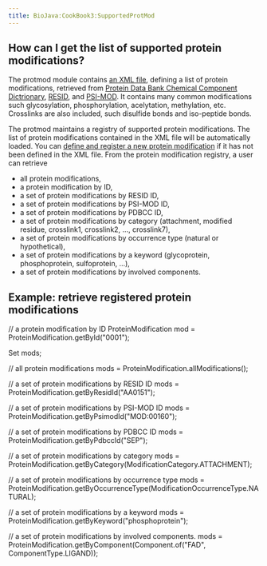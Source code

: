 ```yaml
---
title: BioJava:CookBook3:SupportedProtMod
---
```


How can I get the list of supported protein modifications?
----------------------------------------------------------

The protmod module contains [an XML
file](http://code.open-bio.org/svnweb/index.cgi/biojava/browse/biojava-live/trunk/biojava3-protmod/src/main/resources/org/biojava3/protmod),
defining a list of protein modifications, retrieved from [Protein Data
Bank Chemical Component Dictrionary](http://www.wwpdb.org/ccd.html),
[RESID](http://www.ebi.ac.uk/RESID/), and
[PSI-MOD](http://psidev.sourceforge.net/mod/). It contains many common
modifications such glycosylation, phosphorylation, acelytation,
methylation, etc. Crosslinks are also included, such disulfide bonds and
iso-peptide bonds.

The protmod maintains a registry of supported protein modifications. The
list of protein modifications contained in the XML file will be
automatically loaded. You can [ define and register a new protein
modification](BioJava:CookBook3:AddProtMod "wikilink") if it has not
been defined in the XML file. From the protein modification registry, a
user can retrieve

-   all protein modifications,
-   a protein modification by ID,
-   a set of protein modifications by RESID ID,
-   a set of protein modifications by PSI-MOD ID,
-   a set of protein modifications by PDBCC ID,
-   a set of protein modifications by category (attachment, modified
    residue, crosslink1, crosslink2, ..., crosslink7),
-   a set of protein modifications by occurrence type (natural or
    hypothetical),
-   a set of protein modifications by a keyword (glycoprotein,
    phosphoprotein, sulfoprotein, ...),
-   a set of protein modifications by involved components.

Example: retrieve registered protein modifications
--------------------------------------------------

<java> // a protein modification by ID ProteinModification mod =
ProteinModification.getById("0001");

Set<ProteinModification> mods;

// all protein modifications mods =
ProteinModification.allModifications();

// a set of protein modifications by RESID ID mods =
ProteinModification.getByResidId("AA0151");

// a set of protein modifications by PSI-MOD ID mods =
ProteinModification.getByPsimodId("MOD:00160");

// a set of protein modifications by PDBCC ID mods =
ProteinModification.getByPdbccId("SEP");

// a set of protein modifications by category mods =
ProteinModification.getByCategory(ModificationCategory.ATTACHMENT);

// a set of protein modifications by occurrence type mods =
ProteinModification.getByOccurrenceType(ModificationOccurrenceType.NATURAL);

// a set of protein modifications by a keyword mods =
ProteinModification.getByKeyword("phosphoprotein");

// a set of protein modifications by involved components. mods =
ProteinModification.getByComponent(Component.of("FAD",
ComponentType.LIGAND));

</java>
